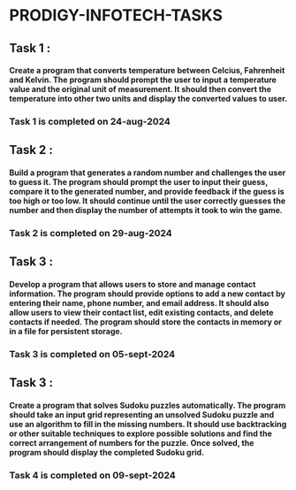 # PRODIGY-INFOTECH-TASKS

## Task 1 :
#### Create a program that converts temperature between Celcius, Fahrenheit and Kelvin. The program should prompt the user to input a temperature value and the original unit of measurement. It should then convert the temperature into other two units and display the converted values to user.

### Task 1 is completed on 24-aug-2024


## Task 2 :
#### Build a program that generates a random number and challenges the user to guess it. The program should prompt the user to input their guess, compare it to the generated number, and provide feedback if the guess is too high or too low. It should continue until the user correctly guesses the number and then display the number of attempts it took to win the game.

### Task 2 is completed on 29-aug-2024


## Task 3 :
#### Develop a program that allows users to store and manage contact information. The program should provide options to add a new contact by entering their name, phone number, and email address. It should also allow users to view their contact list, edit existing contacts, and delete contacts if needed. The program should store the contacts in memory or in a file for persistent storage.

### Task 3 is completed on 05-sept-2024


## Task 3 :
#### Create a program that solves Sudoku puzzles automatically. The program should take an input grid representing an unsolved Sudoku puzzle and use an algorithm to fill in the missing numbers. It should use backtracking or other suitable techniques to explore possible solutions and find the correct arrangement of numbers for the puzzle. Once solved, the program should display the completed Sudoku grid.

### Task 4 is completed on 09-sept-2024




